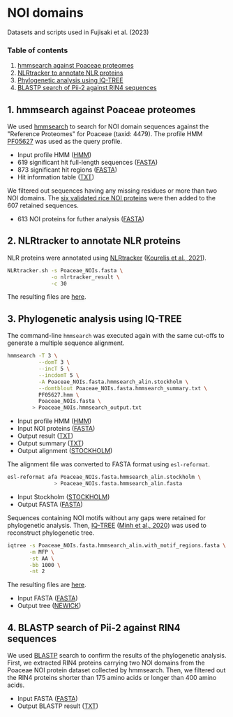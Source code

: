 # NOI domains

Datasets and scripts used in Fujisaki et al. (2023)

### Table of contents

1. [hmmsearch against Poaceae proteomes](https://github.com/YuSugihara/NOI_domains/tree/main#1-hmmsearch-against-poaceae-proteomes)
2. [NLRtracker to annotate NLR proteins](https://github.com/YuSugihara/NOI_domains/tree/main#2-nlrtracker-to-annotate-nlr-proteins)
3. [Phylogenetic analysis using IQ-TREE](https://github.com/YuSugihara/NOI_domains/tree/main#3-phylogenetic-analysis-using-iq-tree)
4. [BLASTP search of Pii-2 against RIN4 sequences](https://github.com/YuSugihara/NOI_domains/tree/main#4-blastp-search-of-pii-2-against-rin4-sequences)

## 1. hmmsearch against Poaceae proteomes

We used [hmmsearch](https://www.ebi.ac.uk/Tools/hmmer/search/hmmsearch) to search for NOI domain sequences against the "Reference Proteomes" for Poaceae (taxid: 4479). The profile HMM [PF05627](https://www.ebi.ac.uk/interpro/entry/pfam/PF05627) was used as the query profile.

- Input profile HMM ([HMM](https://github.com/YuSugihara/NOI_domains/blob/main/10_hmmsearch_RefProt_Poaceae/PF05627.hmm))
-	619 significant hit full-length sequences ([FASTA](https://github.com/YuSugihara/NOI_domains/blob/main/10_hmmsearch_RefProt_Poaceae/A1583BAC-4B06-11EE-ABCE-5F13FAE0C6C4.1-fullseq.fasta))
-	873 significant hit regions ([FASTA](https://github.com/YuSugihara/NOI_domains/blob/main/10_hmmsearch_RefProt_Poaceae/A1583BAC-4B06-11EE-ABCE-5F13FAE0C6C4.1.fasta))
-	Hit information table ([TXT](https://github.com/YuSugihara/NOI_domains/blob/main/10_hmmsearch_RefProt_Poaceae/A1583BAC-4B06-11EE-ABCE-5F13FAE0C6C4.1.tsv))

We filtered out sequences having any missing residues or more than two NOI domains. The [six validated rice NOI proteins](https://github.com/YuSugihara/NOI_domains/blob/main/10_hmmsearch_RefProt_Poaceae/rice_NOI_proteins.fasta) were then added to the 607 retained sequences.

- 613 NOI proteins for futher analysis ([FASTA](https://github.com/YuSugihara/NOI_domains/blob/main/10_hmmsearch_RefProt_Poaceae/Poaceae_NOIs.fasta))

## 2. NLRtracker to annotate NLR proteins

NLR proteins were annotated using [NLRtracker](https://github.com/slt666666/NLRtracker) ([Kourelis et al., 2021](https://doi.org/10.1371/journal.pbio.3001124)).

```bash
NLRtracker.sh -s Poaceae_NOIs.fasta \
              -o nlrtracker_result \
              -c 30
```

The resulting files are [here](https://github.com/YuSugihara/NOI_domains/blob/main/20_nlrtracker).

## 3. Phylogenetic analysis using IQ-TREE

The command-line ```hmmsearch``` was executed again with the same cut-offs to generate a multiple sequence alignment.

```bash
hmmsearch -T 3 \
          --domT 3 \
          --incT 5 \
          --incdomT 5 \
          -A Poaceae_NOIs.fasta.hmmsearch_alin.stockholm \
          --domtblout Poaceae_NOIs.fasta.hmmsearch_summary.txt \
          PF05627.hmm \
          Poaceae_NOIs.fasta \
        > Poaceae_NOIs.hmmsearch_output.txt
```

- Input profile HMM ([HMM](https://github.com/YuSugihara/NOI_domains/blob/main/10_hmmsearch_RefProt_Poaceae/PF05627.hmm))
- Input NOI proteins ([FASTA](https://github.com/YuSugihara/NOI_domains/blob/main/10_hmmsearch_RefProt_Poaceae/Poaceae_NOIs.fasta))
- Output result ([TXT](https://github.com/YuSugihara/NOI_domains/blob/main/30_iqtree/Poaceae_NOIs.hmmsearch_output.txt))
- Output summary ([TXT](https://github.com/YuSugihara/NOI_domains/blob/main/30_iqtree/Poaceae_NOIs.fasta.hmmsearch_summary.txt))
- Output alignment ([STOCKHOLM](https://github.com/YuSugihara/NOI_domains/blob/main/30_iqtree/Poaceae_NOIs.fasta.hmmsearch_alin.stockholm))

The alignment file was converted to FASTA format using ```esl-reformat```.

```bash
esl-reformat afa Poaceae_NOIs.fasta.hmmsearch_alin.stockholm \
               > Poaceae_NOIs.fasta.hmmsearch_alin.fasta
```

- Input Stockholm ([STOCKHOLM](https://github.com/YuSugihara/NOI_domains/blob/main/30_iqtree/Poaceae_NOIs.fasta.hmmsearch_alin.stockholm))
- Output FASTA ([FASTA](https://github.com/YuSugihara/NOI_domains/blob/main/30_iqtree/Poaceae_NOIs.fasta.hmmsearch_alin.fasta))

Sequences containing NOI motifs without any gaps were retained for phylogenetic analysis. Then, [IQ-TREE](http://www.iqtree.org) ([Minh et al., 2020](https://doi.org/10.1093/molbev/msaa015)) was used to reconstruct phylogenetic tree.

```bash
iqtree -s Poaceae_NOIs.fasta.hmmsearch_alin.with_motif_regions.fasta \
       -m MFP \
       -st AA \
       -bb 1000 \
       -nt 2
```

The resulting files are [here](https://github.com/YuSugihara/NOI_domains/tree/main/30_iqtree).

- Input FASTA ([FASTA](https://github.com/YuSugihara/NOI_domains/blob/main/30_iqtree/Poaceae_NOIs.fasta.hmmsearch_alin.with_motif_regions.fasta))
- Output tree ([NEWICK](https://github.com/YuSugihara/NOI_domains/blob/main/30_iqtree/Poaceae_NOIs.fasta.hmmsearch_alin.with_motif_regions.fasta.treefile))

## 4. BLASTP search of Pii-2 against RIN4 sequences

We used [BLASTP](https://blast.ncbi.nlm.nih.gov/Blast.cgi) search to confirm the results of the phylogenetic analysis. First, we extracted RIN4 proteins carrying two NOI domains from the Poaceae NOI protein dataset collected by hmmsearch. Then, we filtered out the RIN4 proteins shorter than 175 amino acids or longer than 400 amino acids. 

- Input FASTA ([FASTA](https://github.com/YuSugihara/NOI_domains/blob/main/40_blastp/Poaceae_RIN4s_max400min175.fasta))
- Output BLASTP result ([TXT](https://github.com/YuSugihara/NOI_domains/blob/main/40_blastp/Poaceae_RIN4s_max400min175.blast_result.txt))
